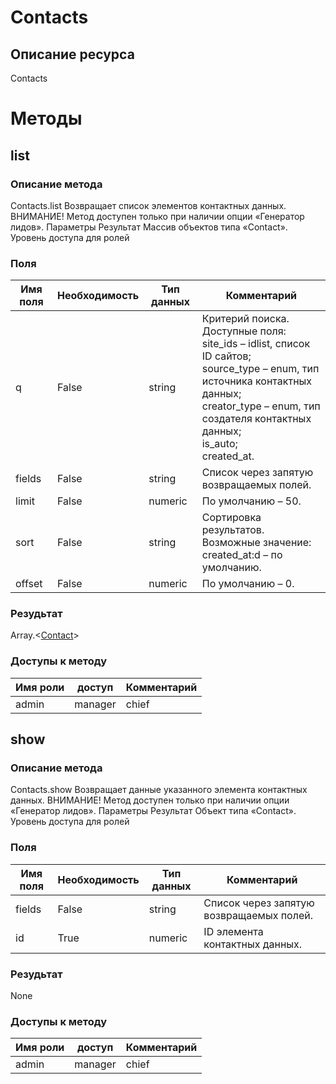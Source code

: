 
# Contacts

## Описание ресурса
Contacts

# Методы

## list

### Описание метода
Contacts.list
Возвращает список элементов контактных данных.
ВНИМАНИЕ! Метод доступен только при наличии опции «Генератор лидов».
Параметры
Результат
Массив объектов типа «Contact».
Уровень доступа для ролей


### Поля

| Имя поля | Необходимость | Тип данных | Комментарий |
|---|---|---|---|
|q|False|string|Критерий поиска.<br/>Доступные поля:<br/>site_ids – idlist, список ID сайтов;<br/>source_type – enum, тип источника контактных данных;<br/>creator_type – enum, тип создателя контактных данных;<br/>is_auto;<br/>created_at.<br/>|
|fields|False|string|Список через запятую возвращаемых полей.<br/>|
|limit|False|numeric|По умолчанию – 50.<br/>|
|sort|False|string|Сортировка результатов.<br/>Возможные значение:<br/>created_at:d – по умолчанию.<br/>|
|offset|False|numeric|По умолчанию – 0.<br/>|

### Резудьтат
Array.<[Contact](/docs/types/Contact.md)>
### Доступы к методу

| Имя роли | доступ | Комментарий |
|---|---|---|
|admin|manager|chief|chief_partner|operator|admin_partner
## show

### Описание метода
Contacts.show
Возвращает данные указанного элемента контактных данных.
ВНИМАНИЕ! Метод доступен только при наличии опции «Генератор лидов».
Параметры
Результат
Объект типа «Contact».
Уровень доступа для ролей


### Поля

| Имя поля | Необходимость | Тип данных | Комментарий |
|---|---|---|---|
|fields|False|string|Список через запятую возвращаемых полей.<br/>|
|id|True|numeric|ID элемента контактных данных.<br/>|

### Резудьтат
None
### Доступы к методу

| Имя роли | доступ | Комментарий |
|---|---|---|
|admin|manager|chief|chief_partner|operator|admin_partner